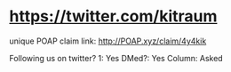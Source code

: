# https://twitter.com/kitraum

unique POAP claim link: 
http://POAP.xyz/claim/4y4kik

Following us on twitter? 1: Yes
DMed?: Yes
Column: Asked